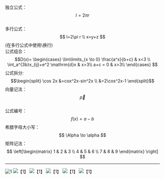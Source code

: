 独立公式： $$ l=2\pi r$$<br>
多行公式：$$ l=2\pi r \\ x=y+z $$
(在多行公式中使用\\换行)<br>
公式组合：
$$D(x)= \begin{cases}
\lim\limits_{x \to 0} \frac{a^x}{b+c} & x<3 \\ 
\int_a^{3b}x_{ij}+e^2 \mathrm{d}x & x>3\\
a+c = 0 & x>3\\
\end{cases} $$ 
公式拆分:
$$\begin{split} \cos 2x &=cox^2x-sin^2x \\ &=2\cos^2x-1 \end{split}$$
向量记法：$$\vec{p}$$ <br>
公式编号：$$ f(x)=a-b \tag{1.1} $$
希腊字母大小写：$$ \Alpha \to \alpha $$
矩阵记法：
$$ 
\left[\begin{matrix}
1 & 2 & 3 \\
4 & 5 & 6 \\
7 & 8 & 9 
\end{matrix} \right]
$$ 

----------------
![1](https://pic4.zhimg.com/80/v2-82a379d1273e980b9b1aa8b30183be6f_720w.webp) 
![【1】](https://pic4.zhimg.com/80/v2-68ef562959d1cd443f459d0204edba63_720w.webp)
![【1】](https://pic4.zhimg.com/80/v2-a73a13aea6e38039d2498cd363bc9683_720w.webp)
![【1】](https://pic4.zhimg.com/80/v2-2bee23fd43e0c5593bc6dd77e7876ac7_720w.webp)
![【1】](https://pic3.zhimg.com/80/v2-dfb28ebbbe761680c584f3024ee317ca_720w.webp)
![【1】](https://pic3.zhimg.com/80/v2-b4e02810ca30a3b208aec435bdb3be82_720w.webp)
